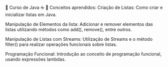 🚀 Curso de Java ☕️
📌 Conceitos aprendidos:
Criação de Listas: Como criar e inicializar listas em Java.

Manipulação de Elementos da lista: Adicionar e remover elementos das listas utilizando métodos como add(), remove(), entre outros.

Manipulação de Listas com Streams: Utilização de Streams e o método filter() para realizar operações funcionais sobre listas.

Programação Funcional: Introdução ao conceito de programação funcional, usando expressões lambdas.
